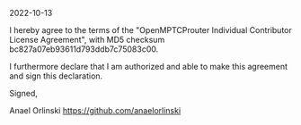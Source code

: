 2022-10-13

I hereby agree to the terms of the "OpenMPTCProuter Individual Contributor License Agreement", with MD5 checksum bc827a07eb93611d793ddb7c75083c00.

I furthermore declare that I am authorized and able to make this agreement and sign this declaration.

Signed,

Anael Orlinski https://github.com/anaelorlinski
